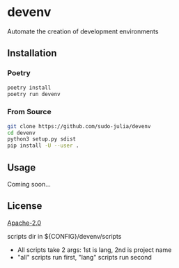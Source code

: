 # devenv

Automate the creation of development environments

## Installation

### Poetry

```bash
poetry install
poetry run devenv
```

### From Source

```bash
git clone https://github.com/sudo-julia/devenv
cd devenv
python3 setup.py sdist
pip install -U --user .
```

## Usage

Coming soon...

## License

[Apache-2.0](./LICENSE)

scripts dir in ${CONFIG}/devenv/scripts

- All scripts take 2 args: 1st is lang, 2nd is project name
- "all" scripts run first, "lang" scripts run second

